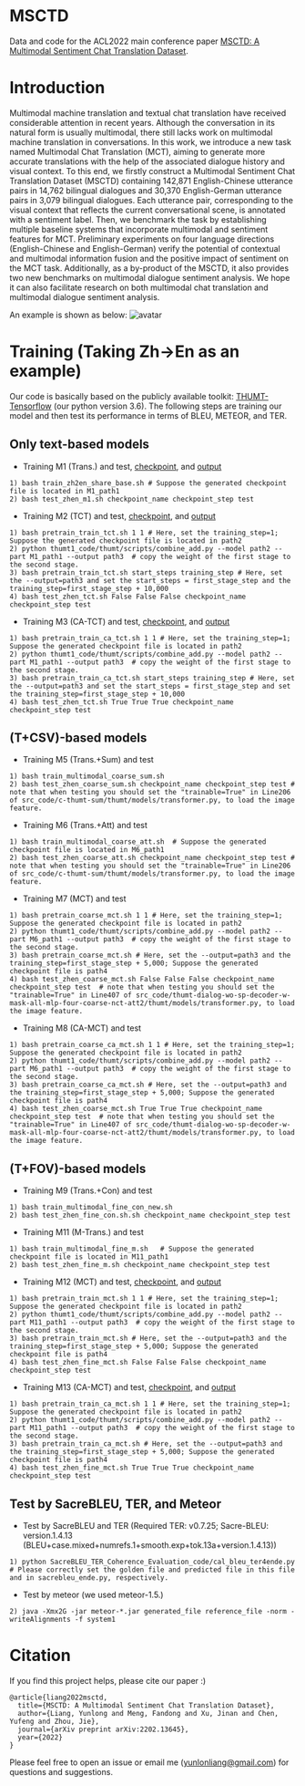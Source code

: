 # MSCTD
Data and code for the ACL2022 main conference paper [MSCTD: A Multimodal Sentiment Chat Translation Dataset](https://arxiv.org/abs/2202.13645).

# Introduction
Multimodal machine translation and textual chat translation have received considerable attention in recent years. Although the conversation in its natural form is usually multimodal, there still lacks work on multimodal machine translation in conversations. In this work, we introduce a new task named Multimodal Chat Translation (MCT), aiming to generate more accurate translations with the help of the associated dialogue history and visual context. To this end, we firstly construct a Multimodal Sentiment Chat Translation Dataset (MSCTD) containing 142,871 English-Chinese utterance pairs in 14,762 bilingual dialogues and 30,370 English-German utterance pairs in 3,079 bilingual dialogues. Each utterance pair, corresponding to the visual context that reflects the current conversational scene, is annotated with a sentiment label. Then, we benchmark the task by establishing multiple baseline systems that incorporate multimodal and sentiment features for MCT. Preliminary experiments on four language directions (English-Chinese and English-German) verify the potential of contextual and multimodal information fusion and the positive impact of sentiment on the MCT task. Additionally, as a by-product of the MSCTD, it also provides two new benchmarks on multimodal dialogue sentiment analysis. We hope it can also facilitate research on both multimodal chat translation and multimodal dialogue sentiment analysis. 

An example is shown as below:
![avatar](example_py.png)
# Training (Taking Zh->En as an example)
Our code is basically based on the publicly available toolkit: [THUMT-Tensorflow](https://github.com/THUNLP-MT/THUMT) (our python version 3.6).
The following steps are training our model and then test its performance in terms of BLEU, METEOR, and TER.

## Only text-based models

+ Training M1 (Trans.) and test, [checkpoint](), and [output]()

```
1) bash train_zh2en_share_base.sh # Suppose the generated checkpoint file is located in M1_path1
2) bash test_zhen_m1.sh checkpoint_name checkpoint_step test
```

+ Training M2 (TCT) and test, [checkpoint](), and [output]()

```
1) bash pretrain_train_tct.sh 1 1 # Here, set the training_step=1; Suppose the generated checkpoint file is located in path2
2) python thumt1_code/thumt/scripts/combine_add.py --model path2 --part M1_path1 --output path3  # copy the weight of the first stage to the second stage.
3) bash pretrain_train_tct.sh start_steps training_step # Here, set the --output=path3 and set the start_steps = first_stage_step and the training_step=first_stage_step + 10,000
4) bash test_zhen_tct.sh False False False checkpoint_name checkpoint_step test
```

+ Training M3 (CA-TCT) and test, [checkpoint](), and [output]()

```
1) bash pretrain_train_ca_tct.sh 1 1 # Here, set the training_step=1; Suppose the generated checkpoint file is located in path2
2) python thumt1_code/thumt/scripts/combine_add.py --model path2 --part M1_path1 --output path3  # copy the weight of the first stage to the second stage.
3) bash pretrain_train_ca_tct.sh start_steps training_step # Here, set the --output=path3 and set the start_steps = first_stage_step and set the training_step=first_stage_step + 10,000
4) bash test_zhen_tct.sh True True True checkpoint_name checkpoint_step test
```

## (T+CSV)-based models
+ Training M5 (Trans.+Sum) and test

```
1) bash train_multimodal_coarse_sum.sh 
2) bash test_zhen_coarse_sum.sh checkpoint_name checkpoint_step test # note that when testing you should set the "trainable=True" in Line206 of src_code/c-thumt-sum/thumt/models/transformer.py, to load the image feature.
```

+ Training M6 (Trans.+Att) and test

```
1) bash train_multimodal_coarse_att.sh  # Suppose the generated checkpoint file is located in M6_path1
2) bash test_zhen_coarse_att.sh checkpoint_name checkpoint_step test # note that when testing you should set the "trainable=True" in Line206 of src_code/c-thumt-sum/thumt/models/transformer.py, to load the image feature.
```
+ Training M7 (MCT) and test

```
1) bash pretrain_coarse_mct.sh 1 1 # Here, set the training_step=1; Suppose the generated checkpoint file is located in path2
2) python thumt1_code/thumt/scripts/combine_add.py --model path2 --part M6_path1 --output path3  # copy the weight of the first stage to the second stage.
3) bash pretrain_coarse_mct.sh # Here, set the --output=path3 and the training_step=first_stage_step + 5,000; Suppose the generated checkpoint file is path4
4) bash test_zhen_coarse_mct.sh False False False checkpoint_name checkpoint_step test  # note that when testing you should set the "trainable=True" in Line407 of src_code/thumt-dialog-wo-sp-decoder-w-mask-all-mlp-four-coarse-nct-att2/thumt/models/transformer.py, to load the image feature.
```

+ Training M8 (CA-MCT) and test

```
1) bash pretrain_coarse_ca_mct.sh 1 1 # Here, set the training_step=1; Suppose the generated checkpoint file is located in path2
2) python thumt1_code/thumt/scripts/combine_add.py --model path2 --part M6_path1 --output path3  # copy the weight of the first stage to the second stage.
3) bash pretrain_coarse_ca_mct.sh # Here, set the --output=path3 and the training_step=first_stage_step + 5,000; Suppose the generated checkpoint file is path4
4) bash test_zhen_coarse_mct.sh True True True checkpoint_name checkpoint_step test  # note that when testing you should set the "trainable=True" in Line407 of src_code/thumt-dialog-wo-sp-decoder-w-mask-all-mlp-four-coarse-nct-att2/thumt/models/transformer.py, to load the image feature.
```

## (T+FOV)-based models
+ Training M9 (Trans.+Con) and test

```
1) bash train_multimodal_fine_con_new.sh 
2) bash test_zhen_fine_con.sh.sh checkpoint_name checkpoint_step test 
```
+ Training M11 (M-Trans.) and test

```
1) bash train_multimodal_fine_m.sh   # Suppose the generated checkpoint file is located in M11_path1
2) bash test_zhen_fine_m.sh checkpoint_name checkpoint_step test 
```
+ Training M12 (MCT) and test, [checkpoint](), and [output]()

```
1) bash pretrain_train_mct.sh 1 1 # Here, set the training_step=1; Suppose the generated checkpoint file is located in path2
2) python thumt1_code/thumt/scripts/combine_add.py --model path2 --part M11_path1 --output path3  # copy the weight of the first stage to the second stage.
3) bash pretrain_train_mct.sh # Here, set the --output=path3 and the training_step=first_stage_step + 5,000; Suppose the generated checkpoint file is path4
4) bash test_zhen_fine_mct.sh False False False checkpoint_name checkpoint_step test  
```

+ Training M13 (CA-MCT) and test, [checkpoint](), and [output]()

```
1) bash pretrain_train_ca_mct.sh 1 1 # Here, set the training_step=1; Suppose the generated checkpoint file is located in path2
2) python thumt1_code/thumt/scripts/combine_add.py --model path2 --part M11_path1 --output path3  # copy the weight of the first stage to the second stage.
3) bash pretrain_train_ca_mct.sh # Here, set the --output=path3 and the training_step=first_stage_step + 5,000; Suppose the generated checkpoint file is path4
4) bash test_zhen_fine_mct.sh True True True checkpoint_name checkpoint_step test  
```

## Test by SacreBLEU, TER, and Meteor
+ Test by SacreBLEU and TER (Required TER: v0.7.25; Sacre-BLEU: version.1.4.13 (BLEU+case.mixed+numrefs.1+smooth.exp+tok.13a+version.1.4.13))

```
1) python SacreBLEU_TER_Coherence_Evaluation_code/cal_bleu_ter4ende.py # Please correctly set the golden file and predicted file in this file and in sacrebleu_ende.py, respectively.
```
+ Test by meteor (we used meteor-1.5.)

```
2) java -Xmx2G -jar meteor-*.jar generated_file reference_file -norm -writeAlignments -f system1
```

# Citation
If you find this project helps, please cite our paper :)

```
@article{liang2022msctd,
  title={MSCTD: A Multimodal Sentiment Chat Translation Dataset},
  author={Liang, Yunlong and Meng, Fandong and Xu, Jinan and Chen, Yufeng and Zhou, Jie},
  journal={arXiv preprint arXiv:2202.13645},
  year={2022}
}
```

Please feel free to open an issue or email me (yunlonliang@gmail.com) for questions and suggestions.
